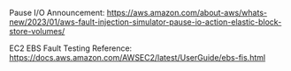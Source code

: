 Pause I/O Announcement: https://aws.amazon.com/about-aws/whats-new/2023/01/aws-fault-injection-simulator-pause-io-action-elastic-block-store-volumes/

EC2 EBS Fault Testing Reference: https://docs.aws.amazon.com/AWSEC2/latest/UserGuide/ebs-fis.html
